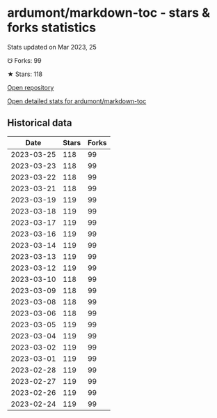 # ardumont/markdown-toc - stars & forks statistics

Stats updated on Mar 2023, 25

☋ Forks: 99

★ Stars: 118

[Open repository](https://github.com/ardumont/markdown-toc)

[Open detailed stats for ardumont/markdown-toc](https://reviewgithub.com/rep/ardumont/markdown-toc)

## Historical data
| Date | Stars | Forks |
|------|-------|-------|
| 2023-03-25 | 118 | 99 | 
| 2023-03-23 | 118 | 99 | 
| 2023-03-22 | 118 | 99 | 
| 2023-03-21 | 118 | 99 | 
| 2023-03-19 | 119 | 99 | 
| 2023-03-18 | 119 | 99 | 
| 2023-03-17 | 119 | 99 | 
| 2023-03-16 | 119 | 99 | 
| 2023-03-14 | 119 | 99 | 
| 2023-03-13 | 119 | 99 | 
| 2023-03-12 | 119 | 99 | 
| 2023-03-10 | 118 | 99 | 
| 2023-03-09 | 118 | 99 | 
| 2023-03-08 | 118 | 99 | 
| 2023-03-06 | 118 | 99 | 
| 2023-03-05 | 119 | 99 | 
| 2023-03-04 | 119 | 99 | 
| 2023-03-02 | 119 | 99 | 
| 2023-03-01 | 119 | 99 | 
| 2023-02-28 | 119 | 99 | 
| 2023-02-27 | 119 | 99 | 
| 2023-02-26 | 119 | 99 | 
| 2023-02-24 | 119 | 99 | 

